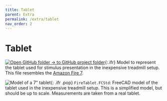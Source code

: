 ```yaml
---
title: Tablet
parent: Extra
permalink: /extra/tablet
nav_order: 2
---
```


# Tablet

[![Open GitHub folder]({{"/assets/img/GitHub-Mark-32px.png"|relative_url}}) → to GitHub project folder](https://github.com/reiserlab/Component-Design/tree/main/Extra/Tablet){:.ifr}
Model to represent the tablet used for stimulus presentation in the inexpensive treadmill setup. This file resembles the [Amazon Fire 7](https://amazon.com/dp/B07FKR6KXF).

![Model of a 7" tablet]({{"/assets/img/Extra/Tablet/FireTablet.png"|relative_url}}){: .ifr .pop}
`FireTablet.FCStd`: FreeCAD model of the tablet used in the inexpensive treadmill setup. This is a simplified model, but should be up to scale. Measurements are taken from a real tablet.